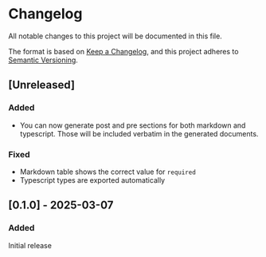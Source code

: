 # Changelog

All notable changes to this project will be documented in this file.

The format is based on [Keep a Changelog](https://keepachangelog.com/en/1.0.0/),
and this project adheres to [Semantic Versioning](https://semver.org/spec/v2.0.0.html).

## [Unreleased]

### Added

- You can now generate post and pre sections for both markdown and typescript.
  Those will be included verbatim in the generated documents.

### Fixed

- Markdown table shows the correct value for `required`
- Typescript types are exported automatically

## [0.1.0] - 2025-03-07

### Added

Initial release
